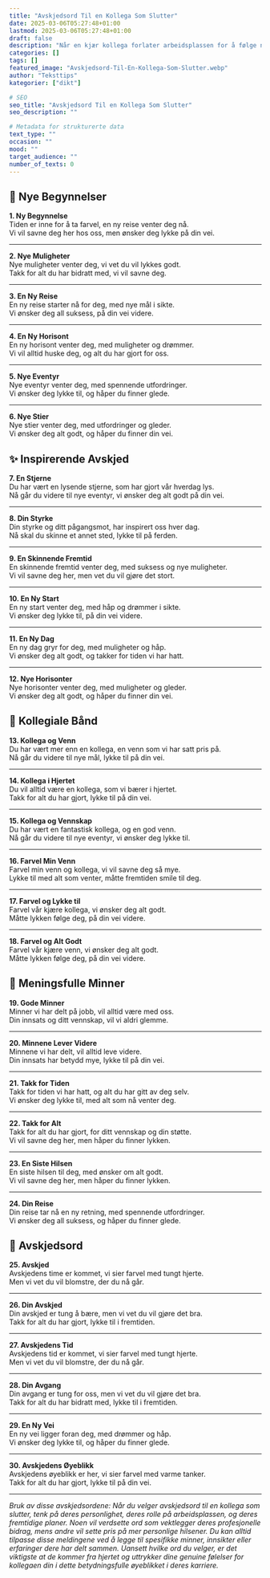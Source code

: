 ```yaml
---
title: "Avskjedsord Til en Kollega Som Slutter"
date: 2025-03-06T05:27:48+01:00
lastmod: 2025-03-06T05:27:48+01:00
draft: false
description: "Når en kjær kollega forlater arbeidsplassen for å følge nye karriereveier eller muligheter, kan det være utfordrende å finne de rette ordene for å uttrykke våre følelser. En avskjed på arbeidsplassen markerer slutten på et profesjonelt kapittel, men ofte også en overgang i personlige relasjoner som har blitt bygget over tid. Disse avskjedsordene er designet for å hjelpe deg med å uttrykke takknemlighet, anerkjennelse og gode ønsker til en kollega som tar fatt på en ny reise. Uansett om du skal skrive et avskjedskort, holde en tale, eller bare dele noen velvalgte ord, kan disse meldingene hjelpe deg med å formidle dine tanker på en meningsfull måte."
categories: []
tags: []
featured_image: "Avskjedsord-Til-En-Kollega-Som-Slutter.webp"
author: "Teksttips"
kategorier: ["dikt"]

# SEO
seo_title: "Avskjedsord Til en Kollega Som Slutter"
seo_description: ""

# Metadata for strukturerte data
text_type: ""
occasion: ""
mood: ""
target_audience: ""
number_of_texts: 0
---
```



## 🌱 Nye Begynnelser

**1. Ny Begynnelse**  
Tiden er inne for å ta farvel, en ny reise venter deg nå.  
Vi vil savne deg her hos oss, men ønsker deg lykke på din vei.

---

**2. Nye Muligheter**  
Nye muligheter venter deg, vi vet du vil lykkes godt.  
Takk for alt du har bidratt med, vi vil savne deg.

---

**3. En Ny Reise**  
En ny reise starter nå for deg, med nye mål i sikte.  
Vi ønsker deg all suksess, på din vei videre.

---

**4. En Ny Horisont**  
En ny horisont venter deg, med muligheter og drømmer.  
Vi vil alltid huske deg, og alt du har gjort for oss.

---

**5. Nye Eventyr**  
Nye eventyr venter deg, med spennende utfordringer.  
Vi ønsker deg lykke til, og håper du finner glede.

---

**6. Nye Stier**  
Nye stier venter deg, med utfordringer og gleder.  
Vi ønsker deg alt godt, og håper du finner din vei.

## ✨ Inspirerende Avskjed

**7. En Stjerne**  
Du har vært en lysende stjerne, som har gjort vår hverdag lys.  
Nå går du videre til nye eventyr, vi ønsker deg alt godt på din vei.

---

**8. Din Styrke**  
Din styrke og ditt pågangsmot, har inspirert oss hver dag.  
Nå skal du skinne et annet sted, lykke til på ferden.

---

**9. En Skinnende Fremtid**  
En skinnende fremtid venter deg, med suksess og nye muligheter.  
Vi vil savne deg her, men vet du vil gjøre det stort.

---

**10. En Ny Start**  
En ny start venter deg, med håp og drømmer i sikte.  
Vi ønsker deg lykke til, på din vei videre.

---

**11. En Ny Dag**  
En ny dag gryr for deg, med muligheter og håp.  
Vi ønsker deg alt godt, og takker for tiden vi har hatt.

---

**12. Nye Horisonter**  
Nye horisonter venter deg, med muligheter og gleder.  
Vi ønsker deg alt godt, og håper du finner din vei.

## 💼 Kollegiale Bånd

**13. Kollega og Venn**  
Du har vært mer enn en kollega, en venn som vi har satt pris på.  
Nå går du videre til nye mål, lykke til på din vei.

---

**14. Kollega i Hjertet**  
Du vil alltid være en kollega, som vi bærer i hjertet.  
Takk for alt du har gjort, lykke til på din vei.

---

**15. Kollega og Vennskap**  
Du har vært en fantastisk kollega, og en god venn.  
Nå går du videre til nye eventyr, vi ønsker deg lykke til.

---

**16. Farvel Min Venn**  
Farvel min venn og kollega, vi vil savne deg så mye.  
Lykke til med alt som venter, måtte fremtiden smile til deg.

---

**17. Farvel og Lykke til**  
Farvel vår kjære kollega, vi ønsker deg alt godt.  
Måtte lykken følge deg, på din vei videre.

---

**18. Farvel og Alt Godt**  
Farvel vår kjære venn, vi ønsker deg alt godt.  
Måtte lykken følge deg, på din vei videre.

## 🌟 Meningsfulle Minner

**19. Gode Minner**  
Minner vi har delt på jobb, vil alltid være med oss.  
Din innsats og ditt vennskap, vil vi aldri glemme.

---

**20. Minnene Lever Videre**  
Minnene vi har delt, vil alltid leve videre.  
Din innsats har betydd mye, lykke til på din vei.

---

**21. Takk for Tiden**  
Takk for tiden vi har hatt, og alt du har gitt av deg selv.  
Vi ønsker deg lykke til, med alt som nå venter deg.

---

**22. Takk for Alt**  
Takk for alt du har gjort, for ditt vennskap og din støtte.  
Vi vil savne deg her, men håper du finner lykken.

---

**23. En Siste Hilsen**  
En siste hilsen til deg, med ønsker om alt godt.  
Vi vil savne deg her, men håper du finner lykken.

---

**24. Din Reise**  
Din reise tar nå en ny retning, med spennende utfordringer.  
Vi ønsker deg all suksess, og håper du finner glede.

## 👋 Avskjedsord

**25. Avskjed**  
Avskjedens time er kommet, vi sier farvel med tungt hjerte.  
Men vi vet du vil blomstre, der du nå går.

---

**26. Din Avskjed**  
Din avskjed er tung å bære, men vi vet du vil gjøre det bra.  
Takk for alt du har gjort, lykke til i fremtiden.

---

**27. Avskjedens Tid**  
Avskjedens tid er kommet, vi sier farvel med tungt hjerte.  
Men vi vet du vil blomstre, der du nå går.

---

**28. Din Avgang**  
Din avgang er tung for oss, men vi vet du vil gjøre det bra.  
Takk for alt du har bidratt med, lykke til i fremtiden.

---

**29. En Ny Vei**  
En ny vei ligger foran deg, med drømmer og håp.  
Vi ønsker deg lykke til, og håper du finner glede.

---

**30. Avskjedens Øyeblikk**  
Avskjedens øyeblikk er her, vi sier farvel med varme tanker.  
Takk for alt du har gjort, lykke til på din vei.

---

*Bruk av disse avskjedsordene: Når du velger avskjedsord til en kollega som slutter, tenk på deres personlighet, deres rolle på arbeidsplassen, og deres fremtidige planer. Noen vil verdsette ord som vektlegger deres profesjonelle bidrag, mens andre vil sette pris på mer personlige hilsener. Du kan alltid tilpasse disse meldingene ved å legge til spesifikke minner, innsikter eller erfaringer dere har delt sammen. Uansett hvilke ord du velger, er det viktigste at de kommer fra hjertet og uttrykker dine genuine følelser for kollegaen din i dette betydningsfulle øyeblikket i deres karriere.*